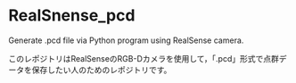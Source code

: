 # RealSnense_pcd
Generate .pcd file via Python program using RealSense camera.

このレポジトリはRealSenseのRGB-Dカメラを使用して，「.pcd」形式で点群データを保存したい人のためのレポジトリです。
